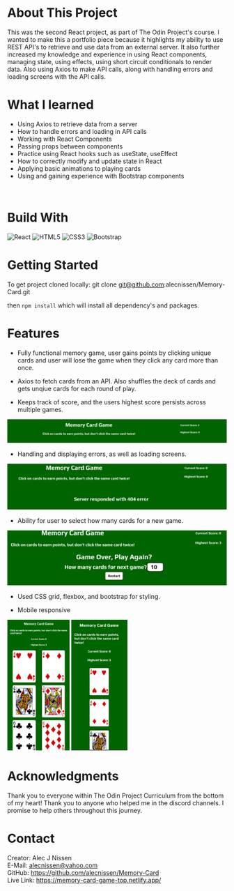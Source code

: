 <h1>About This Project</h1> 
This was the second React project, as part of The Odin Project's course. I wanted to make this a portfolio piece because it highlights my ability to use REST API's to retrieve and use data from an external server. It also further increased my knowledge and experience in using React components, managing state, using effects, using short circuit conditionals to render data. Also using Axios to make API calls, along with handling errors and loading screens with the API calls.

<br> 

<h1>What I learned</h1>
    <ul>
    <li>Using Axios to retrieve data from a server</li>
    <li>How to handle errors and loading in API calls</li>
    <li>Working with React Components</li>
    <li>Passing props between components</li>
    <li>Practice using React hooks such as useState, useEffect</li>
    <li>How to correctly modify and update state in React</li>
    <li>Applying basic animations to playing cards</li>
    <li>Using and gaining experience with Bootstrap components</li>
    </ul>
<br> 

 <h1>Build With</h1>

 
 ![React](https://img.shields.io/badge/react-%2320232a.svg?style=for-the-badge&logo=react&logoColor=%2361DAFB) 
 ![HTML5](https://img.shields.io/badge/html5-%23E34F26.svg?style=for-the-badge&logo=html5&logoColor=white) 
![CSS3](https://img.shields.io/badge/css3-%231572B6.svg?style=for-the-badge&logo=css3&logoColor=white) 
![Bootstrap](https://img.shields.io/badge/bootstrap-%238511FA.svg?style=for-the-badge&logo=bootstrap&logoColor=white) 


<h1>Getting Started</h1>

To get project cloned locally: git clone git@github.com:alecnissen/Memory-Card.git

then ``` npm install ``` which will install all dependency's and packages.

<h1>Features</h1>

- Fully functional memory game, user gains points by clicking unique cards and user will lose the game when they click any card more than once. 

- Axios to fetch cards from an API. Also shuffles the deck of cards and gets unqiue cards for each round of play. 

- Keeps track of score, and the users highest score persists across multiple games.

<img src="Images/memory-card-readme-score-tracker.png">

- Handling and displaying errors, as well as loading screens.

<img src="Images/memory-card-readme-error.png">

- Ability for user to select how many cards for a new game. 

<img src="Images/memory-card-readme-newgame.png">

- Used CSS grid, flexbox, and bootstrap for styling.

- Mobile responsive 

<img src="Images/memory-card-readme-mobile-1.png" style="height: 300px">
<img src="Images/memory-card-readme-mobile-2.png" style="height: 300px">






<h1>Acknowledgments</h1> Thank you to everyone within The Odin Project Curriculum from the bottom of my heart! Thank you to anyone who helped me in the discord channels. I promise to help others throughout this journey. 

<h1>Contact</h1>

Creator: Alec J Nissen 
<br>
E-Mail: alecnissen@yahoo.com
<br>
GitHub: https://github.com/alecnissen/Memory-Card
<br>
Live Link: https://memory-card-game-top.netlify.app/